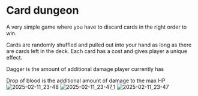 # Card dungeon

A very simple  game where you have to discard cards in the right order to win. 

Cards are randomly shuffled and pulled out into your hand as long as there are cards left in the deck. Each card has a cost and gives player a unique effect.


Dagger is the amount of additional damage player currently has

Drop of blood is the additional amount  of damage to the max HP
![2025-02-11_23-48](https://github.com/user-attachments/assets/973ad369-b5b1-42a8-bd61-0216b607ba7f)
![2025-02-11_23-47_1](https://github.com/user-attachments/assets/4e0e3e24-9608-4c7c-85e5-aa74213d40f0)
![2025-02-11_23-47](https://github.com/user-attachments/assets/1e332b1d-d9ea-47ad-b810-092bb5cf14f0)
